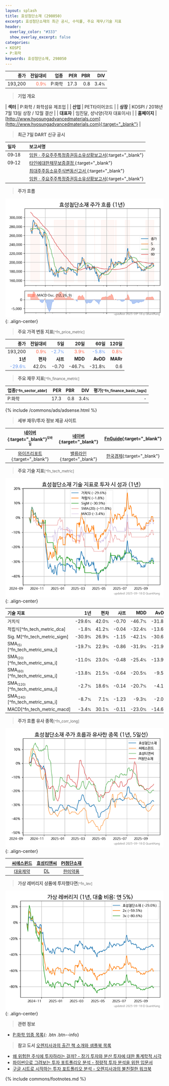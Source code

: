 ```yaml
---
layout: splash
title: 효성첨단소재 (298050)
excerpt: 효성첨단소재의 최근 공시, 수익률, 주요 재무/기술 지표
header:
  overlay_color: "#333"
  show_overlay_excerpt: false
categories:
- KOSPI
- P:화학
keywords: 효성첨단소재, 298050
---
```


| **종가** | **전일대비** | **업종** | **PER** | **PBR** | **DIV** |
| -------: | -----------: | -------: | ------: | ------: | ------: |
| 193,200 | <span style="color: tomato">0.9<small>%</small></span> | P:화학 | 17.3 | 0.8 | 3.4<small>%</small> |

<!-- more -->


> **기업 개요**<a id="company"></a>

| <span style="white-space:nowrap;">**섹터**</span> | P:화학 / 화학섬유 제조업 |
| <span style="white-space:nowrap;">**산업**</span> | PET타이어코드 |
| <span style="white-space:nowrap;">**상장**</span> | KOSPI / 2018년 7월 13일 상장 / 12월 결산 |
| <span style="white-space:nowrap;">**대표자**</span> | 임진달, 성낙양(각자 대표이사) |
| <span style="white-space:nowrap;">**홈페이지**</span> | [http://www.hyosungadvancedmaterials.com](http://www.hyosungadvancedmaterials.com){:target="_blank"} |


> **최근 7일 DART 신규 공시**<a id="dart"></a>

| **일자** |      | **보고서명** |
| :------- | :--- | :----------- |
| 09&#x2011;18 | | [임원ㆍ주요주주특정증권등소유상황보고서](https://dart.fss.or.kr/dsaf001/main.do?rcpNo=20250918000323){:target="_blank"} |
| 09&#x2011;12 | | [타인에대한채무보증결정              ](https://dart.fss.or.kr/dsaf001/main.do?rcpNo=20250912800484){:target="_blank"} |
|  | | [최대주주등소유주식변동신고서              ](https://dart.fss.or.kr/dsaf001/main.do?rcpNo=20250912800482){:target="_blank"} |
|  | | [임원ㆍ주요주주특정증권등소유상황보고서](https://dart.fss.or.kr/dsaf001/main.do?rcpNo=20250912000406){:target="_blank"} |


> **주가 흐름**<a id="price"></a>

![298050](/stock/images/298050.png){: .align-center}


> **주요 가격 변동 지표**<small>[^fn_price_metric]</small>

| **종가** | **전일대비** | **5일** | **20일** | **60일** | **120일** |
| -------: | -----------: | ------: | -------: | -------: | --------: |
| 193,200 | <span style="color: tomato">0.9<small>%</small></span> | <span style="color: cornflowerblue">-2.7<small>%</small></span> | <span style="color: tomato">3.9<small>%</small></span> | <span style="color: cornflowerblue">-5.8<small>%</small></span> | <span style="color: tomato">0.8<small>%</small></span> |
| **1년** | **편차** | **샤프** | **MDD** | **AvDD** | **MARr** |
| <span style="color: cornflowerblue">-29.6<small>%</small></span> | 42.0<small>%</small> | -0.70 | -46.7<small>%</small> | -31.8<small>%</small> | 0.6 |


> **주요 재무 지표**<small>[^fn_finance_metric]</small>

| **업종**<small>[^fn_sector_abbr]</small> | **PER** | **PBR** | **DIV** | **평가**<small>[^fn_finance_basic_tags]</small> |
| :--------------------------------------- | ------: | ------: | ------: | ----------------------------------------------: |
| P:화학 | 17.3 | 0.8 | 3.4<small>%</small> | - |



{% include /commons/ads/adsense.html %}

> **세부 재무/투자 정보 제공 사이트**

| [네이버](https://m.stock.naver.com/domestic/stock/298050/finance/summary){:target="_blank"}<sup><small>모바일</small></sup> | [네이버](https://finance.naver.com/item/coinfo.naver?code=298050){:target="_blank"} | [FnGuide](https://comp.fnguide.com/SVO2/ASP/SVD_Invest.asp?gicode=A298050&MenuYn=Y){:target="_blank"} |
| :---: | :---: | :---: |
| [와이즈리포트](https://comp.wisereport.co.kr/company/c1040001.aspx?cmp_cd=298050){:target="_blank"} | [밸류라인](https://www.valueline.co.kr/finance/summary/298050){:target="_blank"} | [한국경제](https://markets.hankyung.com/stock/298050/financial-summary){:target="_blank"} |


> **주요 기술 지표**<small>[^fn_tech_metric]</small>


![298050](/stock/images/298050_tech.png){: .align-center}

| **기술 지표** | **1년** | **편차** | **샤프** | **MDD** | **AvDD** |
| :------------ | ------: | -----------: | -------: | ------: | -------: |
| 거치식 | -29.6<small>%</small> | 42.0<small>%</small> | -0.70 | -46.7<small>%</small> | -31.8<small>%</small> |
| 적립식[^fn_tech_metric_dca] | -1.8<small>%</small> | 41.2<small>%</small> | -0.04 | -32.4<small>%</small> | -13.6<small>%</small> |
| Sig. M[^fn_tech_metric_sigm] | -30.9<small>%</small> | 26.9<small>%</small> | -1.15 | -42.1<small>%</small> | -30.6<small>%</small> |
| SMA<small><sub>(5)</sub></small>[^fn_tech_metric_sma_i] | -19.7<small>%</small> | 22.9<small>%</small> | -0.86 | -31.9<small>%</small> | -21.9<small>%</small> |
| SMA<small><sub>(20)</sub></small>[^fn_tech_metric_sma_i] | -11.0<small>%</small> | 23.0<small>%</small> | -0.48 | -25.4<small>%</small> | -13.9<small>%</small> |
| SMA<small><sub>(60)</sub></small>[^fn_tech_metric_sma_i] | -13.8<small>%</small> | 21.5<small>%</small> | -0.64 | -20.5<small>%</small> | -9.5<small>%</small> |
| SMA<small><sub>(120)</sub></small>[^fn_tech_metric_sma_i] | -2.7<small>%</small> | 18.6<small>%</small> | -0.14 | -20.7<small>%</small> | -4.1<small>%</small> |
| SMA<small><sub>(240)</sub></small>[^fn_tech_metric_sma_i] | -8.7<small>%</small> | 7.1<small>%</small> | -1.23 | -9.3<small>%</small> | -2.0<small>%</small> |
| MACD[^fn_tech_metric_macd] | -3.4<small>%</small> | 30.1<small>%</small> | -0.11 | -23.0<small>%</small> | -14.6<small>%</small> |


> **주가 흐름 유사 종목**<a id="corr"></a><small>[^fn_corr_long]</small>

![298050](/stock/images/298050_corr.png){: .align-center}

|       | [씨에스윈드](/112610/) | [효성티앤씨](/298020/) | [PI첨단소재](/178920/) |
| :---: | :------------------------------------: | :------------------------------------: | :------------------------------------: |
|       | [대웅제약](/069620/) | [DL](/000210/) | [한미약품](/128940/) |


> **가상 레버리지 상품에 투자했다면**<a id="2x"></a><small>[^fn_lev]</small>

![298050](/stock/images/298050_2x.png){: .align-center}


> **관련 정보**

- [P:화학 업종 목록](/stats/sector/kospi_업종_화학_종목/){: .btn .btn--info}

> **참고 도서** [오렌지사과의 출간 책 소개와 샘플북 목록](https://kongdori.tistory.com/691)

- [왜 위험한 주식에 투자하라는 걸까? - 장기 투자와 분산 투자에 대한 통계학적 시각](https://kongdori.tistory.com/421)
- [파이썬으로 그려보는 투자 포트폴리오 분석  - 정량적 투자 분석을 위한 입문서](https://kongdori.tistory.com/643)
- [구글 시트로 시작하는 투자 포트폴리오 분석 - 오렌지사과의 불친절한 워크북](https://kongdori.tistory.com/449)


{% include commons/footnotes.md %}